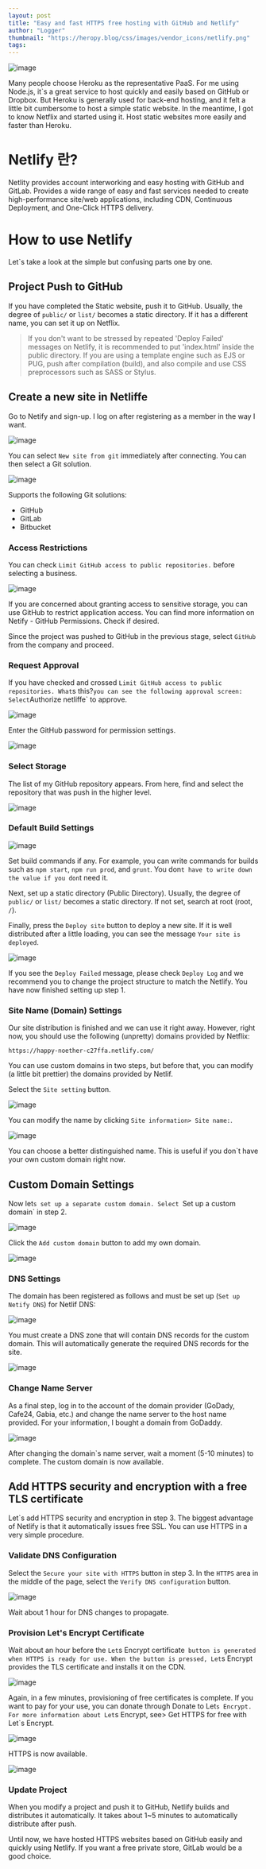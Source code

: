 ```yaml
---
layout: post
title: "Easy and fast HTTPS free hosting with GitHub and Netlify"
author: "Logger"
thumbnail: "https://heropy.blog/css/images/vendor_icons/netlify.png"
tags: 
---
```



![image](https://heropy.blog/css/images/vendor_icons/netlify.png)

Many people choose Heroku as the representative PaaS.
For me using Node.js, it`s a great service to host quickly and easily based on GitHub or Dropbox.
But Heroku is generally used for back-end hosting, and it felt a little bit cumbersome to host a simple static website.
In the meantime, I got to know Netflix and started using it.
Host static websites more easily and faster than Heroku.

# Netlify 란?

Netlity provides account interworking and easy hosting with GitHub and GitLab.
Provides a wide range of easy and fast services needed to create high-performance site/web applications, including CDN, Continuous Deployment, and One-Click HTTPS delivery.

# How to use Netlify

Let`s take a look at the simple but confusing parts one by one.

## Project Push to GitHub

If you have completed the Static website, push it to GitHub.
Usually, the degree of `public/` or `list/` becomes a static directory.
If it has a different name, you can set it up on Netflix.

> If you don't want to be stressed by repeated 'Deploy Failed' messages on Netlify, it is recommended to put 'index.html' inside the public directory.
If you are using a template engine such as EJS or PUG, push after compilation (build), and also compile and use CSS preprocessors such as SASS or Stylus.

## Create a new site in Netliffe

Go to Netify and sign-up.
I log on after registering as a member in the way I want.

![image](https://heropy.blog/images/screenshot/netlify_1_login.jpg)

You can select `New site from git` immediately after connecting.
You can then select a Git solution.

![image](https://heropy.blog/images/screenshot/netlify_1_new_site.jpg)

Supports the following Git solutions:

- GitHub
- GitLab
- Bitbucket

### Access Restrictions

You can check `Limit GitHub access to public repositories.` before selecting a business.

![image](https://heropy.blog/images/screenshot/netlify_1_limit_github_access.jpg)

If you are concerned about granting access to sensitive storage, you can use GitHub to restrict application access.
You can find more information on Netify - GitHub Permissions.
Check if desired.

Since the project was pushed to GitHub in the previous stage, select `GitHub` from the company and proceed.

### Request Approval

If you have checked and crossed `Limit GitHub access to public repositories. What`s this?` you can see the following approval screen:
Select `Authorize netliffe` to approve.

![image](https://heropy.blog/images/screenshot/netlify_1_authorize_netlify.jpg)

Enter the GitHub password for permission settings.

![image](https://heropy.blog/images/screenshot/netlify_1_authorize_netlify_password.jpg)

### Select Storage

The list of my GitHub repository appears.
From here, find and select the repository that was push in the higher level.

![image](https://heropy.blog/images/screenshot/netlify_1_select_repository.jpg)

### Default Build Settings

![image](https://heropy.blog/images/screenshot/netlify_1_deploy_setting.jpg)

Set build commands if any.
For example, you can write commands for builds such as `npm start`, `npm run prod`, and `grunt`.
You don`t have to write down the value if you don`t need it.

Next, set up a static directory (Public Directory).
Usually, the degree of `public/` or `list/` becomes a static directory.
If not set, search at root (root, `/`).

Finally, press the `Deploy site` button to deploy a new site.
If it is well distributed after a little loading, you can see the message `Your site is deployed`.

![image](https://heropy.blog/images/screenshot/netlify_1_deploying_your_site.jpg)

If you see the `Deploy Failed` message, please check `Deploy Log` and we recommend you to change the project structure to match the Netlify.
You have now finished setting up step 1.

### Site Name (Domain) Settings

Our site distribution is finished and we can use it right away.
However, right now, you should use the following (unpretty) domains provided by Netflix:

```undefined
https://happy-noether-c27ffa.netlify.com/

```

You can use custom domains in two steps, but before that, you can modify (a little bit prettier) the domains provided by Netlif.

Select the `Site setting` button.

![image](https://heropy.blog/images/screenshot/netlify_1_site_setting_btn.jpg)

You can modify the name by clicking `Site information>
 Site name:`.

![image](https://heropy.blog/images/screenshot/netlify_1_site_naming.jpg)

You can choose a better distinguished name.
This is useful if you don`t have your own custom domain right now.

## Custom Domain Settings

Now let`s set up a separate custom domain.
Select `Set up a custom domain` in step 2.

![image](https://heropy.blog/images/screenshot/netlify_2_set_custom_domain.jpg)

Click the `Add custom domain` button to add my own domain.

![image](https://heropy.blog/images/screenshot/netlify_2_add_custom_domain.jpg)

### DNS Settings

The domain has been registered as follows and must be set up (`Set up Netify DNS`) for Netlif DNS:

![image](https://heropy.blog/images/screenshot/netlify_2_set_up_netlify_dns.jpg)

You must create a DNS zone that will contain DNS records for the custom domain. This will automatically generate the required DNS records for the site.

![image](https://heropy.blog/images/screenshot/netlify_2_create_dns_zone.jpg)

### Change Name Server

As a final step, log in to the account of the domain provider (GoDady, Cafe24, Gabia, etc.) and change the name server to the host name provided.
For your information, I bought a domain from GoDaddy.

![image](https://heropy.blog/images/screenshot/netlify_2_update_nameserver_enter.jpg)

After changing the domain`s name server, wait a moment (5-10 minutes) to complete.
The custom domain is now available.

## Add HTTPS security and encryption with a free TLS certificate

Let`s add HTTPS security and encryption in step 3.
The biggest advantage of Netlify is that it automatically issues free SSL.
You can use HTTPS in a very simple procedure.

### Validate DNS Configuration

Select the `Secure your site with HTTPS` button in step 3.
In the `HTTPS` area in the middle of the page, select the `Verify DNS configuration` button.

![image](https://heropy.blog/images/screenshot/netlify_3_verify_dns_configuration.jpg)

Wait about 1 hour for DNS changes to propagate.

### Provision Let's Encrypt Certificate

Wait about an hour before the `Let`s Encrypt certificate` button is generated when HTTPS is ready for use.
When the button is pressed, Let`s Encrypt provides the TLS certificate and installs it on the CDN.

![image](https://heropy.blog/images/screenshot/netlify_3_encrypt_certificate.jpg)

Again, in a few minutes, provisioning of free certificates is complete.
If you want to pay for your use, you can donate through Donate to Let`s Encrypt.
For more information about Let`s Encrypt, see>
 Get HTTPS for free with Let`s Encrypt.

![image](https://heropy.blog/images/screenshot/netlify_3_https_enabled.jpg)

HTTPS is now available.

![image](https://heropy.blog/images/screenshot/netlify_3_https_enabled_href.jpg)

### Update Project

When you modify a project and push it to GitHub, Netlify builds and distributes it automatically.
It takes about 1~5 minutes to automatically distribute after push.

Until now, we have hosted HTTPS websites based on GitHub easily and quickly using Netlify.
If you want a free private store, GitLab would be a good choice.